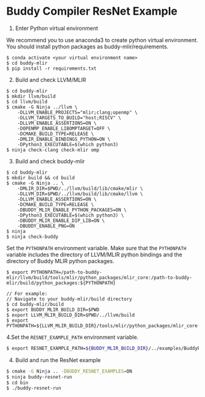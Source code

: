 # Buddy Compiler ResNet Example

1. Enter Python virtual environment

We recommend you to use anaconda3 to create python virtual environment. You should install python packages as buddy-mlir/requirements.

```
$ conda activate <your virtual environment name>
$ cd buddy-mlir
$ pip install -r requirements.txt
```

2. Build and check LLVM/MLIR

```
$ cd buddy-mlir
$ mkdir llvm/build
$ cd llvm/build
$ cmake -G Ninja ../llvm \
    -DLLVM_ENABLE_PROJECTS="mlir;clang;openmp" \
    -DLLVM_TARGETS_TO_BUILD="host;RISCV" \
    -DLLVM_ENABLE_ASSERTIONS=ON \
    -DOPENMP_ENABLE_LIBOMPTARGET=OFF \
    -DCMAKE_BUILD_TYPE=RELEASE \
    -DMLIR_ENABLE_BINDINGS_PYTHON=ON \
    -DPython3_EXECUTABLE=$(which python3)
$ ninja check-clang check-mlir omp
```

3. Build and check buddy-mlir

```
$ cd buddy-mlir
$ mkdir build && cd build
$ cmake -G Ninja .. \
    -DMLIR_DIR=$PWD/../llvm/build/lib/cmake/mlir \
    -DLLVM_DIR=$PWD/../llvm/build/lib/cmake/llvm \
    -DLLVM_ENABLE_ASSERTIONS=ON \
    -DCMAKE_BUILD_TYPE=RELEASE \
    -DBUDDY_MLIR_ENABLE_PYTHON_PACKAGES=ON \
    -DPython3_EXECUTABLE=$(which python3) \
    -DBUDDY_MLIR_ENABLE_DIP_LIB=ON \
    -DBUDDY_ENABLE_PNG=ON
$ ninja
$ ninja check-buddy
```

Set the `PYTHONPATH` environment variable. Make sure that the `PYTHONPATH` variable includes the directory of LLVM/MLIR python bindings and the directory of Buddy MLIR python packages.

```
$ export PYTHONPATH=/path-to-buddy-mlir/llvm/build/tools/mlir/python_packages/mlir_core:/path-to-buddy-mlir/build/python_packages:${PYTHONPATH}

// For example:
// Navigate to your buddy-mlir/build directory
$ cd buddy-mlir/build
$ export BUDDY_MLIR_BUILD_DIR=$PWD
$ export LLVM_MLIR_BUILD_DIR=$PWD/../llvm/build
$ export PYTHONPATH=${LLVM_MLIR_BUILD_DIR}/tools/mlir/python_packages/mlir_core:${BUDDY_MLIR_BUILD_DIR}/python_packages:${PYTHONPATH}
```

4.Set the `RESNET_EXAMPLE_PATH` environment variable.

```bash
$ export RESNET_EXAMPLE_PATH=${BUDDY_MLIR_BUILD_DIR}/../examples/BuddyResNet18/
```

4. Build and run the ResNet example

```bash
$ cmake -G Ninja .. -DBUDDY_RESNET_EXAMPLES=ON
$ ninja buddy-resnet-run
$ cd bin
$ ./buddy-resnet-run
```